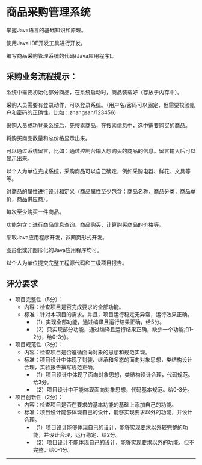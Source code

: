 # 商品采购管理系统


掌握Java语言的基础知识和原理。

使用Java IDE开发工具进行开发。

编写商品采购管理系统的代码(Java应用程序)。


## 采购业务流程提示：     
系统中需要初始化部分商品，在系统启动时，商品装载好（存放于内存中）。

采购人员需要有登录动作，可以登录系统。（用户名/密码可以固定，但需要校验账户和密码的正确性。比如：zhangsan/123456）

采购人员成功登录系统后，先搜索商品，在搜索信息中，选中需要购买的商品。

将购买商品数量和总价格显示出来。

可以通过系统留言，比如：通过控制台输入想购买的商品的信息。留言输入后可以显示出来。

以个人为单位完成系统，采购商品可以自己确定，例如采购电器、鲜花、文具等等。

对商品的属性进行设计和定义（商品属性至少包含：商品名称，商品分类，商品单价，商品供应商）。

每次至少购买一件商品。

功能包含：进行商品信息查询、商品购买、计算购买商品的价格等。

采取Java应用程序开发，非网页形式开发。

图形化或非图形化的Java应用程序均可。

以个人为单位提交完整工程源代码和三级项目报告。

## 评分要求
- 项目完整性（5分）：
  - 内容：检查项目是否完成要求的全部功能。
  - 标准：针对本项目的需求。并且，项目运行稳定无异常，运行效果正确。
    - （1）实现全部功能，通过编译且运行结果正确，给5分。
    - （2）只实现部分功能，通过编译且运行结果正确，缺少一个功能扣1-2分，给0-3分。
- 项目规范性（3分）：
  - 内容：检查项目是否遵循面向对象的思想和规范实现。
  - 标准：项目设计中体现了封装、继承和多态的面向对象思想，类结构设计合理，实验报告撰写规范正确。
    - （1）项目设计中体现了面向对象思想，类结构设计合理，代码规范。给3分。
    - （2）项目设计中不能体现面向对象思想，代码基本规范。给0-3分。
- 项目创新性（2分）：
  - 内容：检查项目是否在要求的基本功能的基础上添加自己的功能。  
  - 标准：项目设计能够体现自己的设计，能够实现要求以外的功能，并设计合理。
    - （1）项目设计能够体现自己的设计，能够实现要求以外较完整的功能，并设计合理，运行稳定，给2分。
    - （2）项目设计不能体现自己的设计，能够实现要求以外的功能，但不完整，给0-1分。

----


